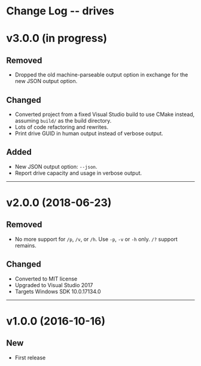 Change Log -- drives
====================================================================================================

# v3.0.0  (in progress)

## Removed
  - Dropped the old machine-parseable output option in exchange for the new JSON output option.

## Changed
  - Converted project from a fixed Visual Studio build to use CMake instead, assuming `build/` as
    the build directory.
  - Lots of code refactoring and rewrites.
  - Print drive GUID in human output instead of verbose output.

## Added
  - New JSON output option: `--json`.
  - Report drive capacity and usage in verbose output.


----------------------------------------------------------------------------------------------------
# v2.0.0  (2018-06-23)

## Removed
  - No more support for `/p`, `/v`, or `/h`. Use `-p`, `-v` or `-h` only. `/?` support remains.

## Changed
  - Converted to MIT license
  - Upgraded to Visual Studio 2017
  - Targets Windows SDK 10.0.17134.0


----------------------------------------------------------------------------------------------------
# v1.0.0  (2016-10-16)

## New
  - First release
